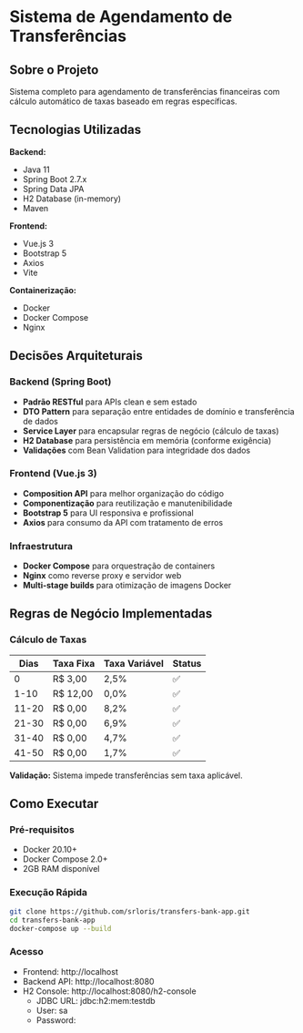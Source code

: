 # Sistema de Agendamento de Transferências

## Sobre o Projeto
Sistema completo para agendamento de transferências financeiras com cálculo automático de taxas baseado em regras específicas.

## Tecnologias Utilizadas

**Backend:**
- Java 11
- Spring Boot 2.7.x
- Spring Data JPA
- H2 Database (in-memory)
- Maven

**Frontend:**
- Vue.js 3
- Bootstrap 5
- Axios
- Vite

**Containerização:**
- Docker
- Docker Compose
- Nginx

## Decisões Arquiteturais

### Backend (Spring Boot)
- **Padrão RESTful** para APIs clean e sem estado
- **DTO Pattern** para separação entre entidades de domínio e transferência de dados
- **Service Layer** para encapsular regras de negócio (cálculo de taxas)
- **H2 Database** para persistência em memória (conforme exigência)
- **Validações** com Bean Validation para integridade dos dados

### Frontend (Vue.js 3)
- **Composition API** para melhor organização do código
- **Componentização** para reutilização e manutenibilidade
- **Bootstrap 5** para UI responsiva e profissional
- **Axios** para consumo da API com tratamento de erros

### Infraestrutura
- **Docker Compose** para orquestração de containers
- **Nginx** como reverse proxy e servidor web
- **Multi-stage builds** para otimização de imagens Docker

## Regras de Negócio Implementadas

### Cálculo de Taxas
| Dias | Taxa Fixa | Taxa Variável | Status |
|------|-----------|---------------|---------|
| 0    | R$ 3,00   | 2,5%          | ✅ |
| 1-10 | R$ 12,00  | 0,0%          | ✅ |
| 11-20| R$ 0,00   | 8,2%          | ✅ |
| 21-30| R$ 0,00   | 6,9%          | ✅ |
| 31-40| R$ 0,00   | 4,7%          | ✅ |
| 41-50| R$ 0,00   | 1,7%          | ✅ |

**Validação:** Sistema impede transferências sem taxa aplicável.

## Como Executar

### Pré-requisitos
- Docker 20.10+
- Docker Compose 2.0+
- 2GB RAM disponível

### Execução Rápida
```bash
git clone https://github.com/srloris/transfers-bank-app.git
cd transfers-bank-app
docker-compose up --build
```

### Acesso

- Frontend: http://localhost
- Backend API: http://localhost:8080
- H2 Console: http://localhost:8080/h2-console
    - JDBC URL: jdbc:h2:mem:testdb
    - User: sa
    - Password: 